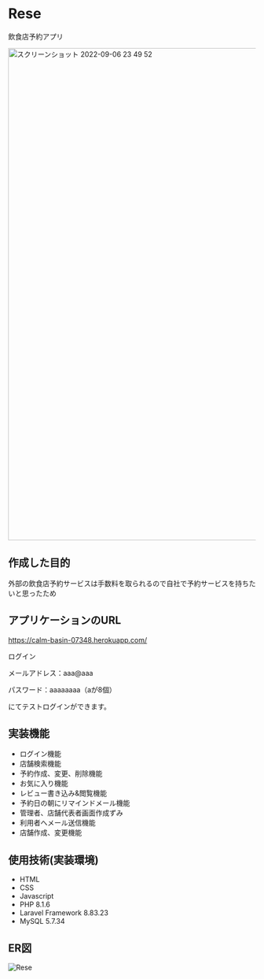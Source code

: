 # Rese
飲食店予約アプリ

<img width="1000" alt="スクリーンショット 2022-09-06 23 49 52" src="https://user-images.githubusercontent.com/103934454/188666572-a4c7b16d-59dc-4715-ab2f-b7026de38730.png">

## 作成した目的
外部の飲食店予約サービスは手数料を取られるので自社で予約サービスを持ちたいと思ったため

## アプリケーションのURL
https://calm-basin-07348.herokuapp.com/

ログイン

メールアドレス：aaa@aaa

パスワード：aaaaaaaa（aが8個）

にてテストログインができます。


## 実装機能
- ログイン機能
- 店舗検索機能
- 予約作成、変更、削除機能
- お気に入り機能
- レビュー書き込み&閲覧機能
- 予約日の朝にリマインドメール機能
- 管理者、店舗代表者画面作成ずみ
- 利用者へメール送信機能
- 店舗作成、変更機能

## 使用技術(実装環境)
- HTML
- CSS
- Javascript
- PHP 8.1.6
- Laravel Framework 8.83.23
- MySQL  5.7.34 

## ER図
![Rese](https://user-images.githubusercontent.com/103934454/189818001-b4798055-3913-4870-8598-c9e7068762a6.svg)
